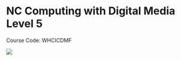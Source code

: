 # NC Computing with Digital Media Level 5

Course Code: WHCICDMF

![](https://assets-ouch.icons8.com/thumb/918/7fb24cf7-dcc3-44b1-aad5-cbbd3bff2d26.png)




